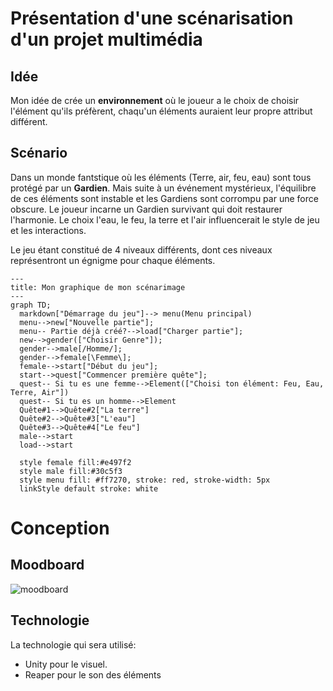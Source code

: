 # Présentation d'une scénarisation d'un projet multimédia

## Idée

Mon idée de crée un **environnement** où le joueur a le choix de choisir l'élément qu'ils préfèrent, chaqu'un éléments auraient leur propre attribut différent.

## Scénario

Dans un monde fantstique où les éléments (Terre, air, feu, eau) sont tous protégé par un **Gardien**. Mais suite à un événement mystérieux, l'équilibre de ces éléments sont instable et les Gardiens sont corrompu par une force obscure. Le joueur incarne un Gardien survivant qui doit restaurer l'harmonie. Le choix l'eau, le feu, la terre et l'air influencerait le style de jeu et les interactions.

Le jeu étant constitué de 4 niveaux différents, dont ces niveaux représentront un égnigme pour chaque éléments.

```mermaid
---
title: Mon graphique de mon scénarimage
---
graph TD;
  markdown["Démarrage du jeu"]--> menu(Menu principal)
  menu-->new["Nouvelle partie"];
  menu-- Partie déjà créé?-->load["Charger partie"];
  new-->gender(["Choisir Genre"]);
  gender-->male[/Homme/];
  gender-->female[\Femme\];
  female-->start["Début du jeu"];
  start-->quest["Commencer première quête"];
  quest-- Si tu es une femme-->Element(["Choisi ton élément: Feu, Eau, Terre, Air"])
  quest-- Si tu es un homme-->Element
  Quête#1-->Quête#2["La terre"]
  Quête#2-->Quête#3["L'eau"]
  Quête#3-->Quête#4["Le feu"]
  male-->start
  load-->start

  style female fill:#e497f2
  style male fill:#30c5f3
  style menu fill: #ff7270, stroke: red, stroke-width: 5px
  linkStyle default stroke: white

```

# Conception

## Moodboard

![moodboard](img/Scénarimage.png)

## Technologie

La technologie qui sera utilisé:

- Unity pour le visuel.
- Reaper pour le son des éléments

